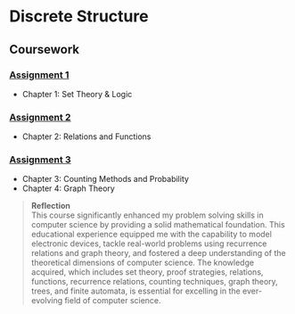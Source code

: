 # Discrete Structure
## Coursework
### [Assignment 1](https://github.com/nawwarahauni/SEMESTER_1/blob/main/Discrete%20Structure/Coursework/Assignment%201.pdf)
- Chapter 1: Set Theory & Logic
### [Assignment 2](https://github.com/nawwarahauni/SEMESTER_1/blob/main/Discrete%20Structure/Coursework/Assignment%202.pdf)
- Chapter 2: Relations and Functions
### [Assignment 3](https://github.com/nawwarahauni/SEMESTER_1/blob/main/Discrete%20Structure/Coursework/Assignment%203.pdf)
- Chapter 3: Counting Methods and Probability
- Chapter 4: Graph Theory
> <b>Reflection</b><br/>
This course significantly enhanced my problem solving skills in computer science by providing a solid mathematical foundation. This educational experience equipped me with the capability to model electronic devices, tackle real-world problems using recurrence relations and graph theory, and fostered a deep understanding of the theoretical dimensions of computer science. The knowledge acquired, which includes set theory, proof strategies, relations, functions, recurrence relations, counting techniques, graph theory, trees, and finite automata, is essential for excelling in the ever-evolving field of computer science.

